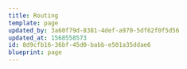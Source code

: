 ```yaml
---
title: Routing
template: page
updated_by: 3a60f79d-8381-4def-a970-5df62f0f5d56
updated_at: 1568558573
id: 8d9cfb16-36bf-45d0-babb-e501a35ddae6
blueprint: page
---
```

